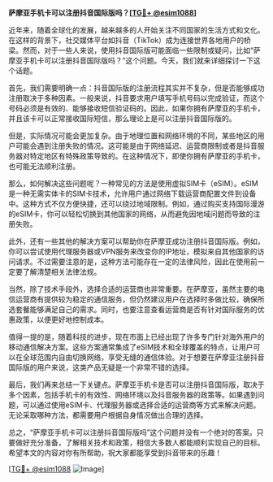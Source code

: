 **萨摩亚手机卡可以注册抖音国际版吗？[[TG💪+ @esim1088](https://t.me/s/esim1088)]**

近年来，随着全球化的发展，越来越多的人开始关注不同国家的生活方式和文化。在这样的背景下，社交媒体平台如抖音（TikTok）成为连接世界各地用户的桥梁。然而，对于一些人来说，使用抖音国际版可能面临一些限制或疑问，比如“萨摩亚手机卡可以注册抖音国际版吗？”这个问题。今天，我们就来详细探讨一下这个话题。

首先，我们需要明确一点：抖音国际版的注册流程其实并不复杂，但是否能够成功注册取决于多种因素。一般来说，抖音要求用户填写手机号码以完成验证，而这个号码必须是有效的、能够接收短信验证码的。因此，如果你拥有萨摩亚的手机卡，并且该卡可以正常接收国际短信，那么理论上是可以注册抖音国际版的。

但是，实际情况可能会更加复杂。由于地理位置和网络环境的不同，某些地区的用户可能会遇到注册失败的情况。这可能是由于网络延迟、运营商限制或者是抖音服务器对特定地区有特殊政策导致的。在这种情况下，即使你拥有萨摩亚的手机卡，也可能无法顺利注册。

那么，如何解决这些问题呢？一种常见的方法是使用虚拟SIM卡（eSIM）。eSIM是一种无需实体卡的SIM卡技术，允许用户通过网络下载运营商配置文件到设备中。这种方式不仅方便快捷，还可以绕过地域限制。例如，通过购买支持国际漫游的eSIM卡，你可以轻松切换到其他国家的网络，从而避免因地域问题而导致的注册失败。

此外，还有一些其他的解决方案可以帮助你在萨摩亚成功注册抖音国际版。例如，你可以尝试使用代理服务器或VPN服务来改变你的IP地址，模拟来自其他国家的访问请求。不过需要注意的是，这种方法可能存在一定的法律风险，因此在使用前一定要了解清楚相关法律法规。

当然，除了技术手段外，选择合适的运营商也非常重要。在萨摩亚，虽然主要的电信运营商有提供较为稳定的通信服务，但仍然建议用户在选择时多做比较，确保所选套餐能够满足自己的需求。同时，也要注意查看运营商是否有针对国际服务的优惠政策，以便更好地控制成本。

值得一提的是，随着科技的进步，现在市面上已经出现了许多专门针对海外用户的移动通信解决方案。这些方案通常集成了eSIM技术和全球覆盖的特点，让用户可以在全球范围内自由切换网络，享受无缝的通信体验。对于想要在萨摩亚注册抖音国际版的用户来说，这类产品无疑是一个非常不错的选择。

最后，我们再来总结一下关键点。萨摩亚手机卡是否可以注册抖音国际版，取决于多个因素，包括手机卡的有效性、网络环境以及抖音服务器的政策等。如果遇到问题，可以通过使用eSIM卡、代理服务器或选择合适的运营商等方式来解决问题。无论采取哪种方法，都需要用户根据自身情况做出合理的选择。

总之，“萨摩亚手机卡可以注册抖音国际版吗”这个问题并没有一个绝对的答案。只要做好充分准备，了解相关技术和政策，相信大多数人都能顺利实现自己的目标。希望本文的内容对你有所帮助，祝大家都能享受到抖音带来的乐趣！

[[TG💪+ @esim1088](https://t.me/s/esim1088) ![Image](https://i.postimg.cc/4NQfJmqS/Snipaste-2025-05-13-00-14-12.png)]